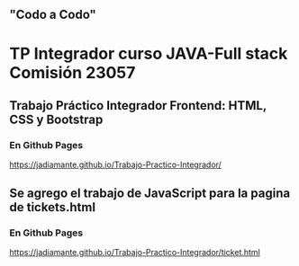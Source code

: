 ## "Codo a Codo"

# TP Integrador curso JAVA-Full stack Comisión 23057


## Trabajo Práctico Integrador Frontend: HTML, CSS y Bootstrap

### En Github Pages
https://jadiamante.github.io/Trabajo-Practico-Integrador/


## Se agrego el trabajo de JavaScript para la pagina de tickets.html

### En Github Pages
https://jadiamante.github.io/Trabajo-Practico-Integrador/ticket.html

